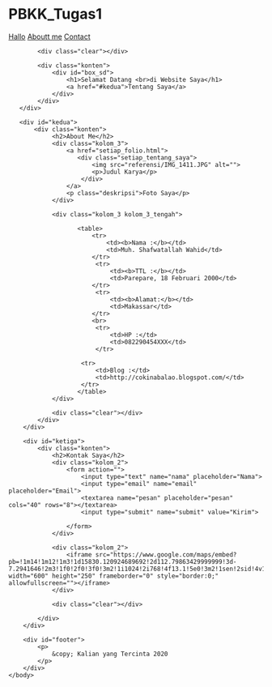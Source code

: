 # PBKK_Tugas1

<!DOCTYPE html>
<html lang="en">
    <head>
        <meta charset="UTF-8">
        <title> Biodataku</title>
        <link rel="stylesheet" href="stil.css">
        <link href="https://fonts.googleapis.com/css?family=Noto+Sans+TC&display=swap" rel="stylesheet">
        <meta http-equiv="Content-Security-Policy" content="script-src 'self' 'unsafe-inline';" />
    </head>
    <body>
       <div id="pertama">
            <div id="header">
                <img src="web/Safari-icon.png"  id="logo" alt="">
                <div id="menu">
                    <div class="konten">
                        <a href="#pertama" class="kolom_3">Hallo</a>
                        <a href="#kedua" class="kolom_3 kolom_3_tengah">Aboutt me</a>
                        <a href="#ketiga" class="kolom_3">Contact</a>
                    </div>
                </div>
            </div>

            <div class="clear"></div>

            <div class="konten">
                <div id="box_sd">
                    <h1>Selamat Datang <br>di Website Saya</h1>
                    <a href="#kedua">Tentang Saya</a>
                </div>
            </div>
       </div>

       <div id="kedua">
           <div class="konten">
                <h2>About Me</h2>
                <div class="kolom_3">
                    <a href="setiap_folio.html">
                       <div class="setiap_tentang_saya">
                           <img src="referensi/IMG_1411.JPG" alt="">
                           <p>Judul Karya</p>
                        </div>
                    </a>
                    <p class="deskripsi">Foto Saya</p>
                </div>

                <div class="kolom_3 kolom_3_tengah">
                    
                       <table>
                           <tr>
                               <td><b>Nama :</b></td>
                               <td>Muh. Shafwatallah Wahid</td>
                           </tr>
                            <tr>
                                <td><b>TTL :</b></td>
                                <td>Parepare, 18 Februari 2000</td>
                           </tr>
                            <tr>
                                <td><b>Alamat:</b></td>
                                <td>Makassar</td>
                           </tr>
                           <br>
                            <tr>
                                <td>HP :</td>
                                <td>082290454XXX</td>
                            </tr>

                        <tr>
                            <td>Blog :</td>
                            <td>http://cokinabalao.blogspot.com/</td>
                        </tr>
                       </table>
                </div>

                <div class="clear"></div>
            </div>
        </div>

        <div id="ketiga">
            <div class="konten">
                <h2>Kontak Saya</h2>
                <div class="kolom_2">
                    <form action="">
                        <input type="text" name="nama" placeholder="Nama">
                        <input type="email" name="email" placeholder="Email">
                        <textarea name="pesan" placeholder="pesan" cols="40" rows="8"></textarea>
                        <input type="submit" name="submit" value="Kirim">

                    </form>
                </div>

                <div class="kolom_2">
                    <iframe src="https://www.google.com/maps/embed?pb=!1m14!1m12!1m3!1d15830.120924689692!2d112.79863429999999!3d-7.2941646!2m3!1f0!2f0!3f0!3m2!1i1024!2i768!4f13.1!5e0!3m2!1sen!2sid!4v1581255581943!5m2!1sen!2sid" width="600" height="250" frameborder="0" style="border:0;" allowfullscreen=""></iframe>
                </div>

                <div class="clear"></div>

            </div>
        </div>

        <div id="footer">
            <p>
                &copy; Kalian yang Tercinta 2020
            </p>
        </div>
    </body>
</html>
